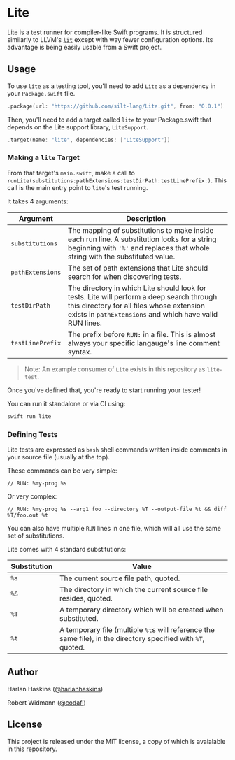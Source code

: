 # Lite

Lite is a test runner for compiler-like Swift programs. It is structured
similarly to LLVM's [`lit`](https://llvm.org/docs/CommandGuide/lit.html) except
with way fewer configuration options. Its advantage is being easily usable from
a Swift project.

## Usage

To use `lite` as a testing tool, you'll need to add `Lite` as a dependency in
your `Package.swift` file.

```swift
.package(url: "https://github.com/silt-lang/Lite.git", from: "0.0.1")
```

Then, you'll need to add a target called `lite` to your Package.swift that
depends on the Lite support library, `LiteSupport`.

```swift
.target(name: "lite", dependencies: ["LiteSupport"])
```

### Making a `lite` Target

From that target's `main.swift`, make a call to
`runLite(substitutions:pathExtensions:testDirPath:testLinePrefix:)`. This call
is the main entry point to `lite`'s test running.

It takes 4 arguments:

| Argument | Description |
|----------|-------------|
| `substitutions` | The mapping of substitutions to make inside each run line. A substitution looks for a string beginning with `'%'` and replaces that whole string with the substituted value. |
| `pathExtensions` | The set of path extensions that Lite should search for when discovering tests. |
| `testDirPath`  | The directory in which Lite should look for tests. Lite will perform a deep search through this directory for all files whose extension exists in `pathExtensions` and which have valid RUN lines. |
| `testLinePrefix` | The prefix before `RUN:` in a file. This is almost always your specific langauge's line comment syntax. |

> Note: An example consumer of `Lite` exists in this repository as `lite-test`.

Once you've defined that, you're ready to start running your tester!

You can run it standalone or via CI using:

```bash
swift run lite
```

### Defining Tests

Lite tests are expressed as `bash` shell commands written inside comments
in your source file (usually at the top).

These commands can be very simple:

```
// RUN: %my-prog %s
```

Or very complex:

```
// RUN: %my-prog %s --arg1 foo --directory %T --output-file %t && diff %T/foo.out %t
```

You can also have multiple `RUN` lines in one file, which will all use the same
set of substitutions.

Lite comes with 4 standard substitutions:

| Substitution | Value |
|--------------|-------|
| `%s` | The current source file path, quoted. |
| `%S` | The directory in which the current source file resides, quoted. |
| `%T` | A temporary directory which will be created when substituted. |
| `%t` | A temporary file (multiple `%t`s will reference the same file), in the directory specified with `%T`, quoted. |

## Author

Harlan Haskins ([@harlanhaskins](https://github.com/harlanhaskins))

Robert Widmann ([@codafi](https://github.com/codafi))

## License

This project is released under the MIT license, a copy of which is avaialable
in this repository.

